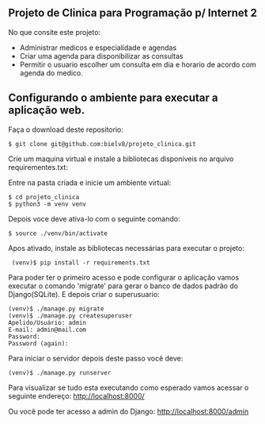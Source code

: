 ## Projeto de Clinica para Programação p/ Internet 2

No que consite este projeto:
- Administrar medicos e especialidade e agendas
- Criar uma agenda para disponibilizar as consultas
- Permitir o usuario escolher um consulta em dia e horario de acordo com agenda do medico.

## Configurando o ambiente para executar a aplicação web.
Faça o download deste repositorio:

```
$ git clone git@github.com:bielv8/projeto_clinica.git
```

Crie um maquina virtual e instale a bibliotecas disponiveis no 
arquivo requirementes.txt:

Entre na pasta criada e inicie um ambiente virtual:
```
$ cd projeto_clinica
$ python3 -m venv venv
```
Depois voce deve ativa-lo com o seguinte comando:

```
$ source ./venv/bin/activate
```
Apos ativado, instale as bibliotecas necessárias para executar o projeto:
```
 (venv)$ pip install -r requirements.txt
```
Para poder ter o primeiro acesso e pode configurar o aplicação vamos executar o comando 
'migrate' para gerar o banco de dados padrão do Django(SQLite). E depois criar o superusuario:
```
(venv)$ ./manage.py migrate
(venv)$ ./manage.py createsuperuser
Apelido/Usuário: admin
E-mail: admin@mail.com
Password: 
Password (again):
```

Para iniciar o servidor depois deste passo você deve:
```
(venv)$ ./manage.py runserver
```


Para visualizar se tudo esta executando como esperado vamos acessar o seguinte endereço:
[http://localhost:8000/](http://localhost:8000/)

Ou você pode ter acesso a admin do Django:
[http://localhost:8000/admin](http://localhost:8000/admin)

